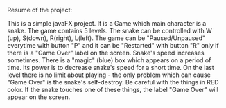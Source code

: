 Resume of the project:

This is a simple javaFX project. It is a Game which main character is a snake. The game contains 5 levels. The snake can be controlled 
with W (up), S(down), R(right), L(left). The game can be "Paused/Unpaused" everytime with button "P" and it can be "Restarted" with button "R" only if there is a "Game Over" label on the screen. Snake's speed increases sometimes. There is a "magic" (blue) box which appears on a period of time. Its power is to decrease snake's speed for a short time. On the last level there is no limit about playing - the only problem which can cause "Game Over" is the snake's self-destroy. Be careful with the things in RED color. If the snake touches one of these things, the label "Game Over" will appear on the screen.
